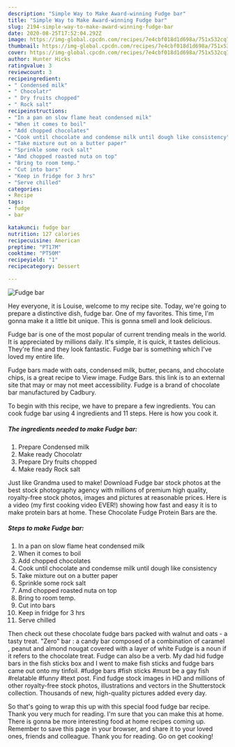 ```yaml
---
description: "Simple Way to Make Award-winning Fudge bar"
title: "Simple Way to Make Award-winning Fudge bar"
slug: 2194-simple-way-to-make-award-winning-fudge-bar
date: 2020-08-25T17:52:04.292Z
image: https://img-global.cpcdn.com/recipes/7e4cbf018d1d698a/751x532cq70/fudge-bar-recipe-main-photo.jpg
thumbnail: https://img-global.cpcdn.com/recipes/7e4cbf018d1d698a/751x532cq70/fudge-bar-recipe-main-photo.jpg
cover: https://img-global.cpcdn.com/recipes/7e4cbf018d1d698a/751x532cq70/fudge-bar-recipe-main-photo.jpg
author: Hunter Hicks
ratingvalue: 3
reviewcount: 3
recipeingredient:
- " Condensed milk"
- " Chocolatr"
- " Dry fruits chopped"
- " Rock salt"
recipeinstructions:
- "In a pan on slow flame heat condensed milk"
- "When it comes to boil"
- "Add chopped chocolates"
- "Cook until chocolate and condemse milk until dough like consistency"
- "Take mixture out on a butter paper"
- "Sprinkle some rock salt"
- "Amd chopped roasted nuta on top"
- "Bring to room temp."
- "Cut into bars"
- "Keep in fridge for 3 hrs"
- "Serve chilled"
categories:
- Recipe
tags:
- fudge
- bar

katakunci: fudge bar 
nutrition: 127 calories
recipecuisine: American
preptime: "PT17M"
cooktime: "PT50M"
recipeyield: "1"
recipecategory: Dessert

---
```



![Fudge bar](https://img-global.cpcdn.com/recipes/7e4cbf018d1d698a/751x532cq70/fudge-bar-recipe-main-photo.jpg)

Hey everyone, it is Louise, welcome to my recipe site. Today, we're going to prepare a distinctive dish, fudge bar. One of my favorites. This time, I'm gonna make it a little bit unique. This is gonna smell and look delicious.

Fudge bar is one of the most popular of current trending meals in the world. It is appreciated by millions daily. It's simple, it is quick, it tastes delicious. They're fine and they look fantastic. Fudge bar is something which I've loved my entire life.

Fudge bars made with oats, condensed milk, butter, pecans, and chocolate chips, is a great recipe to View image. Fudge Bars. this link is to an external site that may or may not meet accessibility. Fudge is a brand of chocolate bar manufactured by Cadbury.


To begin with this recipe, we have to prepare a few ingredients. You can cook fudge bar using 4 ingredients and 11 steps. Here is how you cook it.

<!--inarticleads1-->

##### The ingredients needed to make Fudge bar:

1. Prepare  Condensed milk
1. Make ready  Chocolatr
1. Prepare  Dry fruits chopped
1. Make ready  Rock salt


Just like Grandma used to make! Download Fudge bar stock photos at the best stock photography agency with millions of premium high quality, royalty-free stock photos, images and pictures at reasonable prices. Here is a video (my first cooking video EVER!) showing how fast and easy it is to make protein bars at home. These Chocolate Fudge Protein Bars are the. 

<!--inarticleads2-->

##### Steps to make Fudge bar:

1. In a pan on slow flame heat condensed milk
1. When it comes to boil
1. Add chopped chocolates
1. Cook until chocolate and condemse milk until dough like consistency
1. Take mixture out on a butter paper
1. Sprinkle some rock salt
1. Amd chopped roasted nuta on top
1. Bring to room temp.
1. Cut into bars
1. Keep in fridge for 3 hrs
1. Serve chilled


Then check out these chocolate fudge bars packed with walnut and oats - a tasty treat. &#34;Zero&#34; bar : a candy bar composed of a combination of caramel , peanut and almond nougat covered with a layer of white Fudge is a noun if it refers to the chocolate treat. Fudge can also be a verb. My dad hid fudge bars in the fish sticks box and I went to make fish sticks and fudge bars came out onto my tinfoil. #fudge bars #fish sticks #must be a gay fish #relatable #funny #text post. Find fudge stock images in HD and millions of other royalty-free stock photos, illustrations and vectors in the Shutterstock collection. Thousands of new, high-quality pictures added every day. 

So that's going to wrap this up with this special food fudge bar recipe. Thank you very much for reading. I'm sure that you can make this at home. There is gonna be more interesting food at home recipes coming up. Remember to save this page in your browser, and share it to your loved ones, friends and colleague. Thank you for reading. Go on get cooking!
